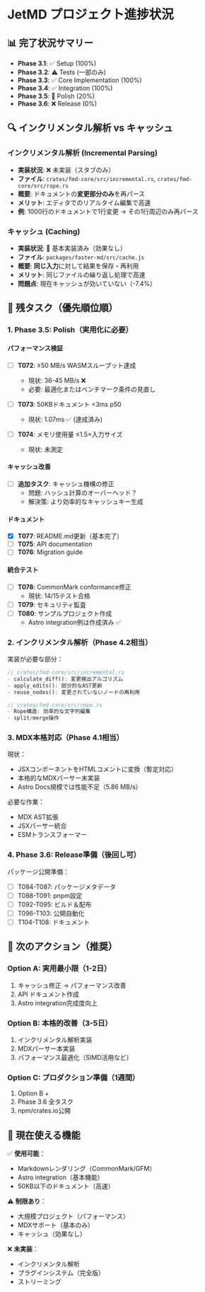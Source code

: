 # JetMD プロジェクト進捗状況

## 📊 完了状況サマリー

- **Phase 3.1**: ✅ Setup (100%)
- **Phase 3.2**: ⚠️ Tests (一部のみ)
- **Phase 3.3**: ✅ Core Implementation (100%)
- **Phase 3.4**: ✅ Integration (100%)
- **Phase 3.5**: 🔄 Polish (20%)
- **Phase 3.6**: ❌ Release (0%)

## 🔍 インクリメンタル解析 vs キャッシュ

### インクリメンタル解析 (Incremental Parsing)
- **実装状況**: ❌ 未実装（スタブのみ）
- **ファイル**: `crates/fmd-core/src/incremental.rs`, `crates/fmd-core/src/rope.rs`
- **概要**: ドキュメントの**変更部分のみ**を再パース
- **メリット**: エディタでのリアルタイム編集で高速
- **例**: 1000行のドキュメントで1行変更 → その1行周辺のみ再パース

### キャッシュ (Caching)
- **実装状況**: 🔄 基本実装済み（効果なし）
- **ファイル**: `packages/faster-md/src/cache.js`
- **概要**: **同じ入力**に対して結果を保存・再利用
- **メリット**: 同じファイルの繰り返し処理で高速
- **問題点**: 現在キャッシュが効いていない（-7.4%）

## 📝 残タスク（優先順位順）

### 1. Phase 3.5: Polish（実用化に必要）

#### パフォーマンス検証
- [ ] **T072**: ≥50 MB/s WASMスループット達成
  - 現状: 36-45 MB/s ❌
  - 必要: 最適化またはベンチマーク条件の見直し

- [ ] **T073**: 50KBドキュメント <3ms p50
  - 現状: 1.07ms ✅ (達成済み)

- [ ] **T074**: メモリ使用量 ≤1.5×入力サイズ
  - 現状: 未測定

#### キャッシュ改善
- [ ] **追加タスク**: キャッシュ機構の修正
  - 問題: ハッシュ計算のオーバーヘッド？
  - 解決策: より効率的なキャッシュキー生成

#### ドキュメント
- [x] **T077**: README.md更新（基本完了）
- [ ] **T075**: API documentation
- [ ] **T076**: Migration guide

#### 統合テスト
- [ ] **T078**: CommonMark conformance修正
  - 現状: 14/15テスト合格
- [ ] **T079**: セキュリティ監査
- [ ] **T080**: サンプルプロジェクト作成
  - Astro integration例は作成済み ✅

### 2. インクリメンタル解析（Phase 4.2相当）

実装が必要な部分：
```rust
// crates/fmd-core/src/incremental.rs
- calculate_diff(): 変更検出アルゴリズム
- apply_edits(): 部分的なAST更新
- reuse_nodes(): 変更されていないノードの再利用

// crates/fmd-core/src/rope.rs
- Rope構造: 効率的な文字列編集
- split/merge操作
```

### 3. MDX本格対応（Phase 4.1相当）

現状：
- JSXコンポーネントをHTMLコメントに変換（暫定対応）
- 本格的なMDXパーサー未実装
- Astro Docs規模では性能不足（5.86 MB/s）

必要な作業：
- MDX AST拡張
- JSXパーサー統合
- ESMトランスフォーマー

### 4. Phase 3.6: Release準備（後回し可）

パッケージ公開準備：
- [ ] T084-T087: パッケージメタデータ
- [ ] T088-T091: pnpm設定
- [ ] T092-T095: ビルド＆配布
- [ ] T096-T103: 公開自動化
- [ ] T104-T108: ドキュメント

## 🎯 次のアクション（推奨）

### Option A: 実用最小限（1-2日）
1. キャッシュ修正 → パフォーマンス改善
2. API ドキュメント作成
3. Astro integration完成度向上

### Option B: 本格的改善（3-5日）
1. インクリメンタル解析実装
2. MDXパーサー本実装
3. パフォーマンス最適化（SIMD活用など）

### Option C: プロダクション準備（1週間）
1. Option B + 
2. Phase 3.6 全タスク
3. npm/crates.io公開

## 🚀 現在使える機能

✅ **使用可能**：
- Markdownレンダリング（CommonMark/GFM）
- Astro integration（基本機能）
- 50KB以下のドキュメント（高速）

⚠️ **制限あり**：
- 大規模プロジェクト（パフォーマンス）
- MDXサポート（基本のみ）
- キャッシュ（効果なし）

❌ **未実装**：
- インクリメンタル解析
- プラグインシステム（完全版）
- ストリーミング